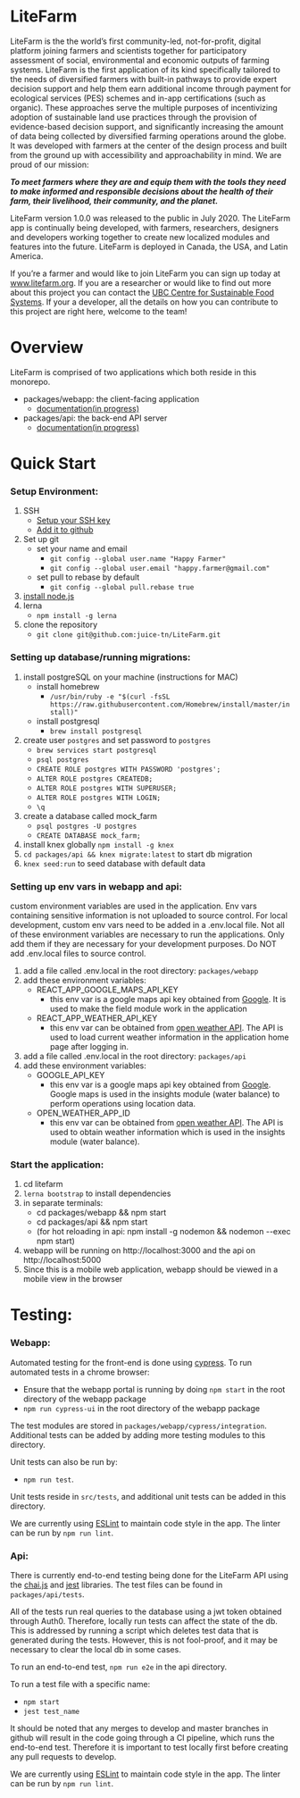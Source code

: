 # LiteFarm
LiteFarm is the the world’s first community-led, not-for-profit, digital platform joining farmers and scientists together for participatory assessment of social, environmental and economic outputs of farming systems. LiteFarm is the first application of its kind specifically tailored to the needs of diversified farmers with built-in pathways to provide expert decision support and help them earn additional income through payment for ecological services (PES) schemes and in-app certifications (such as organic). These approaches serve the multiple purposes of incentivizing adoption of sustainable land use practices through the provision of evidence-based decision support, and significantly increasing the amount of data being collected by diversified farming operations around the globe. It was developed with farmers at the center of the design process and built from the ground up with accessibility and approachability in mind. We are proud of our mission:

**_To meet farmers where they are and equip them with the tools they need to make informed and responsible decisions about the health of their farm, their livelihood, their community, and the planet._**


LiteFarm version 1.0.0 was released to the public in July 2020. The LiteFarm app is continually being developed, with farmers, researchers, designers and developers working together to create new localized modules and features into the future.  LiteFarm is deployed in Canada, the USA, and Latin America.

If you’re a farmer and would like to join LiteFarm you can sign up today at www.litefarm.org. If you are a researcher or would like to find out more about this project you can contact the [UBC Centre for Sustainable Food Systems](https://ubcfarm.ubc.ca/litefarm/). If your a developer, all the details on how you can contribute to this project are right here, welcome to the team!
# Overview

LiteFarm is comprised of two applications which both reside in this monorepo.

  - packages/webapp: the client-facing application
    - [documentation(in progress)](https://docs.google.com/document/d/1JLWYWdf8fjZMRhKxWoa9__9ul8ZSJk7dzzSSfiT-eVM/edit?usp=sharing)
  - packages/api: the back-end API server
    - [documentation(in progress)](https://docs.google.com/document/d/19eDlagqurB7gf8iLdATjCi7scxs9gUG5bs9YZtMu_0k/edit?usp=sharing)

# Quick Start
### Setup Environment:
  1. SSH
      - [Setup your SSH key](https://help.github.com/articles/generating-a-new-ssh-key-and-adding-it-to-the-ssh-agent/)
      - [Add it to github](https://help.github.com/articles/adding-a-new-ssh-key-to-your-github-account/)
  2. Set up git
      - set your name and email
        - `git config --global user.name "Happy Farmer"`
        - `git config --global user.email "happy.farmer@gmail.com"`
      - set pull to rebase by default
        - `git config --global pull.rebase true`
  3. [install node.js](https://nodejs.org/en/download/package-manager/)
  4. lerna
      - `npm install -g lerna`
  5. clone the repository
      - `git clone git@github.com:juice-tn/LiteFarm.git`

### Setting up database/running migrations:  
  1. install postgreSQL on your machine (instructions for MAC)
      - install homebrew
        - `/usr/bin/ruby -e "$(curl -fsSL https://raw.githubusercontent.com/Homebrew/install/master/install)"`
      - install postgresql
        - `brew install postgresql`
  2. create user `postgres` and set password to `postgres`
      - `brew services start postgresql`
      - `psql postgres`
      - `CREATE ROLE postgres WITH PASSWORD 'postgres';`
      - `ALTER ROLE postgres CREATEDB;`
      - `ALTER ROLE postgres WITH SUPERUSER;`
      - `ALTER ROLE postgres WITH LOGIN;`
      - `\q`
  3. create a database called mock_farm
      - `psql postgres -U postgres`
      - `CREATE DATABASE mock_farm;`
  4. install knex globally `npm install -g knex`
  5. `cd packages/api && knex migrate:latest` to start db migration
  6. `knex seed:run` to seed database with default data

  ### Setting up env vars in webapp and api:
  custom environment variables are used in the application. Env vars containing sensitive information
  is not uploaded to source control. For local development, custom env vars need to be added in a .env.local file.
  Not all of these environment variables are necessary to run the applications. Only add them if they are necessary
  for your development purposes. Do NOT add .env.local files to source control.

  1. add a file called .env.local in the root directory: `packages/webapp`
  2. add these environment variables:
     - REACT_APP_GOOGLE_MAPS_API_KEY
        - this env var is a google maps api key obtained from [Google](https://developers.google.com/maps/documentation/javascript/get-api-key).
        It is used to make the field module work in the application
     - REACT_APP_WEATHER_API_KEY
        - this env var can be obtained from [open weather API](https://openweathermap.org/api). The API is used
        to load current weather information in the application home page after logging in.
  3. add a file called .env.local in the root directory: `packages/api`
  4. add these environment variables:
     - GOOGLE_API_KEY
        - this env var is a google maps api key obtained from [Google](https://developers.google.com/maps/documentation/javascript/get-api-key).
        Google maps is used in the insights module (water balance) to perform operations using location data.
     - OPEN_WEATHER_APP_ID
        - this env var can be obtained from [open weather API](https://openweathermap.org/api). The API is used
        to obtain weather information which is used in the insights module (water balance).

### Start the application:
  1. cd litefarm
  2. `lerna bootstrap` to install dependencies
  3. in separate terminals:
      - cd packages/webapp && npm start
      - cd packages/api && npm start
      - (for hot reloading in api: npm install -g nodemon && nodemon --exec npm start)
  4. webapp will be running on http://localhost:3000 and the api on http://localhost:5000
  5. Since this is a mobile web application, webapp should be viewed in a mobile view in the browser

# Testing:

### Webapp:
  Automated testing for the front-end is done using [cypress](https://www.cypress.io/).
  To run automated tests in a chrome browser:
  - Ensure that the webapp portal is running by doing `npm start` in the root directory of the webapp package
  - `npm run cypress-ui` in the root directory of the webapp package

  The test modules are stored in `packages/webapp/cypress/integration`.
  Additional tests can be added by adding more testing modules to this directory.

  Unit tests can also be run by:
  - `npm run test`.

  Unit tests reside in `src/tests`, and additional unit tests can be added in this directory.

  We are currently using [ESLint](https://eslint.org/) to maintain code style in the app.
  The linter can be run by `npm run lint`.

### Api:
  There is currently end-to-end testing being done for the LiteFarm API using the [chai.js](https://www.chaijs.com/)
  and [jest](https://jestjs.io/) libraries.
  The test files can be found in `packages/api/tests`.

  All of the tests run real queries to the database using a jwt token obtained through Auth0.
  Therefore, locally run tests can affect the state of the db. This is addressed by running a script which deletes
  test data that is generated during the tests. However, this is not fool-proof, and
  it may be necessary to clear the local db in some cases.

  To run an end-to-end test, `npm run e2e` in the api directory.

  To run a test file with a specific name:
   - `npm start`
   - `jest test_name`

  It should be noted that any merges to develop and master branches in github will result in the code going through a CI pipeline, which
  runs the end-to-end test. Therefore it is important to test locally first before creating any pull requests
  to develop.

  We are currently using [ESLint](https://eslint.org/) to maintain code style in the app. The linter can be run by `npm run lint`.
